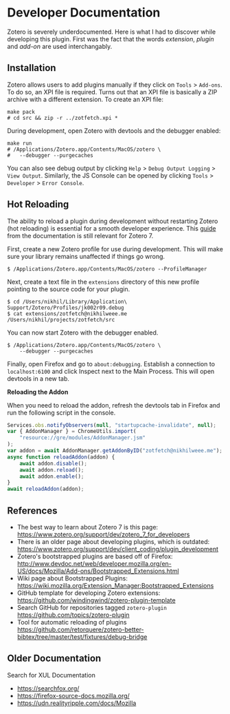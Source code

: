 # Developer Documentation

Zotero is severely underdocumented. Here is what I had to discover while
developing this plugin. First was the fact that the words _extension_, _plugin_
and _add-on_ are used interchangably.

## Installation

Zotero allows users to add plugins manually if they click on `Tools` >
`Add-ons`. To do so, an XPI file is required. Turns out that an XPI file is
basically a ZIP archive with a different extension. To create an XPI file:

```console
make pack
# cd src && zip -r ../zotfetch.xpi *
```

During development, open Zotero with devtools and the debugger enabled:

```console
make run
# /Applications/Zotero.app/Contents/MacOS/zotero \
#   --debugger --purgecaches
```

You can also see debug output by clicking `Help` > `Debug Output Logging` >
`View Output`. Similarly, the JS Console can be opened by clicking `Tools` >
`Developer` > `Error Console`.

## Hot Reloading

The ability to reload a plugin during development without restarting Zotero (hot
reloading) is essential for a smooth developer experience. This
[guide](https://www.zotero.org/support/dev/client_coding/plugin_development)
from the documentation is still relevant for Zotero 7.

First, create a new Zotero profile for use during development. This will make
sure your library remains unaffected if things go wrong.

```console
$ /Applications/Zotero.app/Contents/MacOS/zotero --ProfileManager
```

Next, create a text file in the `extensions` directory of this new profile
pointing to the source code for your plugin.

```console
$ cd /Users/nikhil/Library/Application\ Support/Zotero/Profiles/jk002r09.debug
$ cat extensions/zotfetch@nikhilweee.me
/Users/nikhil/projects/zotfetch/src
```

You can now start Zotero with the debugger enabled.

```console
$ /Applications/Zotero.app/Contents/MacOS/zotero \
	--debugger --purgecaches
```

Finally, open Firefox and go to `about:debugging`. Establish a connection to
`localhost:6100` and click Inspect next to the Main Process. This will open
devtools in a new tab.

**Reloading the Addon**

When you need to reload the addon, refresh the devtools tab in Firefox and run
the following script in the console.

```js
Services.obs.notifyObservers(null, "startupcache-invalidate", null);
var { AddonManager } = ChromeUtils.import(
    "resource://gre/modules/AddonManager.jsm"
);
var addon = await AddonManager.getAddonByID("zotfetch@nikhilweee.me");
async function reloadAddon(addon) {
    await addon.disable();
    await addon.reload();
    await addon.enable();
}
await reloadAddon(addon);
```

## References

-   The best way to learn about Zotero 7 is this page:  
    https://www.zotero.org/support/dev/zotero_7_for_developers
-   There is an older page about developing plugins, which is outdated:  
    https://www.zotero.org/support/dev/client_coding/plugin_development
-   Zotero's bootstrapped plugins are based off of Firefox:  
    http://www.devdoc.net/web/developer.mozilla.org/en-US/docs/Mozilla/Add-ons/Bootstrapped_Extensions.html
-   Wiki page about Bootstrapped Plugins:  
    https://wiki.mozilla.org/Extension_Manager:Bootstrapped_Extensions
-   GitHub template for developing Zotero extensions:  
    https://github.com/windingwind/zotero-plugin-template
-   Search GitHub for repositories tagged `zotero-plugin`  
    https://github.com/topics/zotero-plugin
-   Tool for automatic reloading of plugins  
    https://github.com/retorquere/zotero-better-bibtex/tree/master/test/fixtures/debug-bridge

## Older Documentation

Search for XUL Documentation

-   https://searchfox.org/
-   https://firefox-source-docs.mozilla.org/
-   https://udn.realityripple.com/docs/Mozilla
